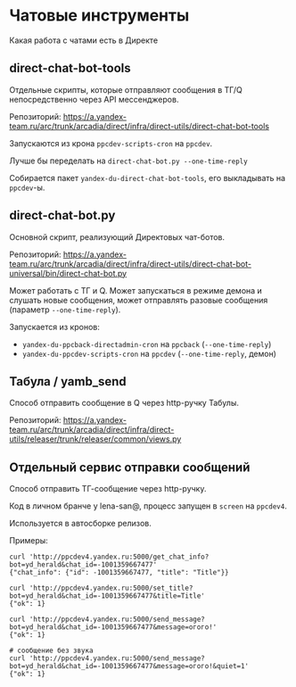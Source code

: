 # Чатовые инструменты

Какая работа с чатами есть в Директе

## direct-chat-bot-tools

Отдельные скрипты, которые отправляют сообщения в ТГ/Q непосредственно через API мессенджеров.

Репозиторий: <https://a.yandex-team.ru/arc/trunk/arcadia/direct/infra/direct-utils/direct-chat-bot-tools>

Запускаются из крона `ppcdev-scripts-cron` на `ppcdev`.

Лучше бы переделать на `direct-chat-bot.py --one-time-reply`

Собирается пакет `yandex-du-direct-chat-bot-tools`, его выкладывать на `ppcdev`-ы.


## direct-chat-bot.py

Основной скрипт, реализующий Директовых чат-ботов. 

Репозиторий: <https://a.yandex-team.ru/arc/trunk/arcadia/direct/infra/direct-utils/direct-chat-bot-universal/bin/direct-chat-bot.py>

Может работать с ТГ и Q. Может запускаться в режиме демона и слушать новые сообщения, может отправлять разовые сообщения (параметр `--one-time-reply`).

Запускается из кронов:  
- `yandex-du-ppcback-directadmin-cron` на `ppcback` (`--one-time-reply`)
- `yandex-du-ppcdev-scripts-cron` на `ppcdev` (`--one-time-reply`, демон)


## Табула / yamb_send 

Способ отправить сообщение в Q через http-ручку Табулы. 

Репозиторий: <https://a.yandex-team.ru/arc/trunk/arcadia/direct/infra/direct-utils/releaser/trunk/releaser/common/views.py> 


## Отдельный сервис отправки сообщений 

Способ отправить ТГ-сообщение через http-ручку.

Код в личном бранче у lena-san@, процесс запущен в `screen` на `ppcdev4`.

Используется в автосборке релизов.

Примеры:

```
curl 'http://ppcdev4.yandex.ru:5000/get_chat_info?bot=yd_herald&chat_id=-1001359667477'             
{"chat_info": {"id": -1001359667477, "title": "Title"}}

curl 'http://ppcdev4.yandex.ru:5000/set_title?bot=yd_herald&chat_id=-1001359667477&title=Title' 
{"ok": 1}

curl 'http://ppcdev4.yandex.ru:5000/send_message?bot=yd_herald&chat_id=-1001359667477&message=огого!'
{"ok": 1}

# сообщение без звука
curl 'http://ppcdev4.yandex.ru:5000/send_message?bot=yd_herald&chat_id=-1001359667477&message=огого!&quiet=1'
{"ok": 1}
```

